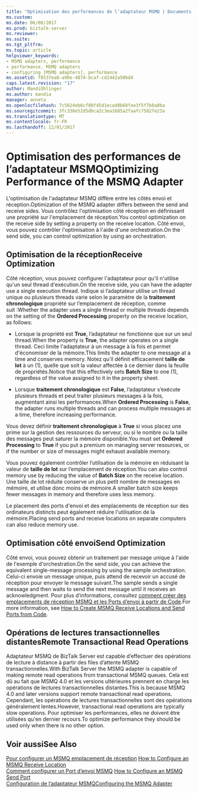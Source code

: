 ```yaml
---
title: "Optimisation des performances de l’adaptateur MSMQ | Documents Microsoft"
ms.custom: 
ms.date: 06/08/2017
ms.prod: biztalk-server
ms.reviewer: 
ms.suite: 
ms.tgt_pltfrm: 
ms.topic: article
helpviewer_keywords:
- MSMQ adapters, performance
- performance, MSMQ adapters
- configuring [MSMQ adapters], performance
ms.assetid: f8537ea8-a96e-4874-bcaf-cd1442a50bd4
caps.latest.revision: "17"
author: MandiOhlinger
ms.author: mandia
manager: anneta
ms.openlocfilehash: 7c5624eb6cf88f45d1ecad0b68fee3f5f7b8a8ba
ms.sourcegitcommit: 3fc338e52d5dbca2c3ea1685a2faafc7582fe23a
ms.translationtype: MT
ms.contentlocale: fr-FR
ms.lasthandoff: 12/01/2017
---
```

# <a name="optimizing-performance-of-the-msmq-adapter"></a><span data-ttu-id="4bd29-102">Optimisation des performances de l’adaptateur MSMQ</span><span class="sxs-lookup"><span data-stu-id="4bd29-102">Optimizing Performance of the MSMQ Adapter</span></span>
<span data-ttu-id="4bd29-103">L'optimisation de l'adaptateur MSMQ diffère entre les côtés envoi et réception.</span><span class="sxs-lookup"><span data-stu-id="4bd29-103">Optimization of the MSMQ adapter differs between the send and receive sides.</span></span> <span data-ttu-id="4bd29-104">Vous contrôlez l'optimisation côté réception en définissant une propriété sur l'emplacement de réception.</span><span class="sxs-lookup"><span data-stu-id="4bd29-104">You control optimization on the receive side by setting a property on the receive location.</span></span> <span data-ttu-id="4bd29-105">Côté envoi, vous pouvez contrôler l'optimisation à l'aide d'une orchestration.</span><span class="sxs-lookup"><span data-stu-id="4bd29-105">On the send side, you can control optimization by using an orchestration.</span></span>  
  
## <a name="receive-optimization"></a><span data-ttu-id="4bd29-106">Optimisation de la réception</span><span class="sxs-lookup"><span data-stu-id="4bd29-106">Receive Optimization</span></span>  
 <span data-ttu-id="4bd29-107">Côté réception, vous pouvez configurer l'adaptateur pour qu'il n'utilise qu'un seul thread d'exécution.</span><span class="sxs-lookup"><span data-stu-id="4bd29-107">On the receive side, you can have the adapter use a single execution thread.</span></span> <span data-ttu-id="4bd29-108">Indique si l’adaptateur utilise un thread unique ou plusieurs threads varie selon le paramètre de la **traitement chronologique** propriété sur l’emplacement de réception, comme suit :</span><span class="sxs-lookup"><span data-stu-id="4bd29-108">Whether the adapter uses a single thread or multiple threads depends on the setting of the **Ordered Processing** property on the receive location, as follows:</span></span>  
  
-   <span data-ttu-id="4bd29-109">Lorsque la propriété est **True**, l’adaptateur ne fonctionne que sur un seul thread.</span><span class="sxs-lookup"><span data-stu-id="4bd29-109">When the property is **True**, the adapter operates on a single thread.</span></span> <span data-ttu-id="4bd29-110">Ceci limite l'adaptateur à un message à la fois et permet d'économiser de la mémoire.</span><span class="sxs-lookup"><span data-stu-id="4bd29-110">This limits the adapter to one message at a time and conserves memory.</span></span> <span data-ttu-id="4bd29-111">Notez qu’il définit efficacement **taille de lot** à un (1), quelle que soit la valeur affectée à ce dernier dans la feuille de propriétés.</span><span class="sxs-lookup"><span data-stu-id="4bd29-111">Notice that this effectively sets **Batch Size** to one (1), regardless of the value assigned to it in the property sheet.</span></span>  
  
-   <span data-ttu-id="4bd29-112">Lorsque **traitement chronologique** est **False**, l’adaptateur s’exécute plusieurs threads et peut traiter plusieurs messages à la fois, augmentant ainsi les performances.</span><span class="sxs-lookup"><span data-stu-id="4bd29-112">When **Ordered Processing** is **False**, the adapter runs multiple threads and can process multiple messages at a time, therefore increasing performance.</span></span>  
  
 <span data-ttu-id="4bd29-113">Vous devez définir **traitement chronologique** à **True** si vous placez une prime sur la gestion des ressources du serveur, ou si le nombre ou la taille des messages peut saturer la mémoire disponible.</span><span class="sxs-lookup"><span data-stu-id="4bd29-113">You must set **Ordered Processing** to **True** if you put a premium on managing server resources, or if the number or size of messages might exhaust available memory.</span></span>  
  
 <span data-ttu-id="4bd29-114">Vous pouvez également contrôler l’utilisation de la mémoire en réduisant la valeur de **taille de lot** sur l’emplacement de réception.</span><span class="sxs-lookup"><span data-stu-id="4bd29-114">You can also control memory use by reducing the value of **Batch Size** on the receive location.</span></span> <span data-ttu-id="4bd29-115">Une taille de lot réduite conserve un plus petit nombre de messages en mémoire, et utilise donc moins de mémoire.</span><span class="sxs-lookup"><span data-stu-id="4bd29-115">A smaller batch size keeps fewer messages in memory and therefore uses less memory.</span></span>  
  
 <span data-ttu-id="4bd29-116">Le placement des ports d'envoi et des emplacements de réception sur des ordinateurs distincts peut également réduire l'utilisation de la mémoire.</span><span class="sxs-lookup"><span data-stu-id="4bd29-116">Placing send ports and receive locations on separate computers can also reduce memory use.</span></span>  
  
## <a name="send-optimization"></a><span data-ttu-id="4bd29-117">Optimisation côté envoi</span><span class="sxs-lookup"><span data-stu-id="4bd29-117">Send Optimization</span></span>  
 <span data-ttu-id="4bd29-118">Côté envoi, vous pouvez obtenir un traitement par message unique à l'aide de l'exemple d'orchestration.</span><span class="sxs-lookup"><span data-stu-id="4bd29-118">On the send side, you can achieve the equivalent single-message processing by using the sample orchestration.</span></span> <span data-ttu-id="4bd29-119">Celui-ci envoie un message unique, puis attend de recevoir un accusé de réception pour envoyer le message suivant.</span><span class="sxs-lookup"><span data-stu-id="4bd29-119">The sample sends a single message and then waits to send the next message until it receives an acknowledgment.</span></span> <span data-ttu-id="4bd29-120">Pour plus d’informations, consultez [comment créer des emplacements de réception MSMQ et les Ports d’envoi à partir de Code](../core/how-to-create-msmq-receive-locations-and-send-ports-from-code.md).</span><span class="sxs-lookup"><span data-stu-id="4bd29-120">For more information, see [How to Create MSMQ Receive Locations and Send Ports from Code](../core/how-to-create-msmq-receive-locations-and-send-ports-from-code.md).</span></span>  
  
## <a name="remote-transactional-read-operations"></a><span data-ttu-id="4bd29-121">Opérations de lectures transactionnelles distantes</span><span class="sxs-lookup"><span data-stu-id="4bd29-121">Remote Transactional Read Operations</span></span>  
 <span data-ttu-id="4bd29-122">Adaptateur MSMQ de BizTalk Server est capable d’effectuer des opérations de lecture à distance à partir des files d’attente MSMQ transactionnelles.</span><span class="sxs-lookup"><span data-stu-id="4bd29-122">With BizTalk Server the MSMQ adapter is capable of making remote read operations from transactional MSMQ queues.</span></span>  <span data-ttu-id="4bd29-123">Cela est dû au fait que MSMQ 4.0 et les versions ultérieures prennent en charge les opérations de lectures transactionnelles distantes.</span><span class="sxs-lookup"><span data-stu-id="4bd29-123">This is because MSMQ 4.0 and later versions support remote transactional read operations.</span></span>  <span data-ttu-id="4bd29-124">Cependant, les opérations de lectures transactionnelles sont des opérations généralement lentes.</span><span class="sxs-lookup"><span data-stu-id="4bd29-124">However, transactional read operations are typically slow operations.</span></span> <span data-ttu-id="4bd29-125">Pour optimiser les performances, elles ne doivent être utilisées qu'en dernier recours.</span><span class="sxs-lookup"><span data-stu-id="4bd29-125">To optimize performance they should be used only when there is no other option.</span></span>  
  
## <a name="see-also"></a><span data-ttu-id="4bd29-126">Voir aussi</span><span class="sxs-lookup"><span data-stu-id="4bd29-126">See Also</span></span>  
 <span data-ttu-id="4bd29-127">[Pour configurer un MSMQ emplacement de réception](../core/how-to-configure-an-msmq-receive-location.md) </span><span class="sxs-lookup"><span data-stu-id="4bd29-127">[How to Configure an MSMQ Receive Location](../core/how-to-configure-an-msmq-receive-location.md) </span></span>  
 <span data-ttu-id="4bd29-128">[Comment configurer un Port d’envoi MSMQ](../core/how-to-configure-an-msmq-send-port.md) </span><span class="sxs-lookup"><span data-stu-id="4bd29-128">[How to Configure an MSMQ Send Port](../core/how-to-configure-an-msmq-send-port.md) </span></span>  
 [<span data-ttu-id="4bd29-129">Configuration de l’adaptateur MSMQ</span><span class="sxs-lookup"><span data-stu-id="4bd29-129">Configuring the MSMQ Adapter</span></span>](../core/configuring-the-msmq-adapter.md)